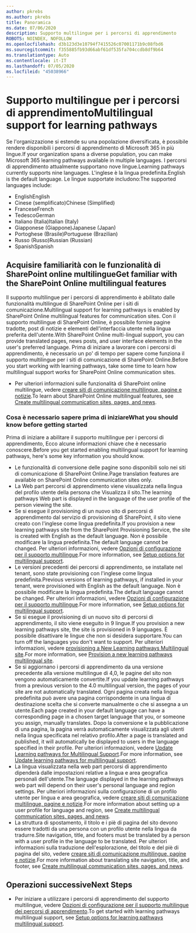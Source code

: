 ```yaml
---
author: pkrebs
ms.author: pkrebs
title: Panoramica
ms.date: 07/06/2020
description: Supporto multilingue per i percorsi di apprendimento
ROBOTS: NOINDEX, NOFOLLOW
ms.openlocfilehash: d3b123d3e10794f7415526c07001171b9c08fbd6
ms.sourcegitcommit: f355885fb93d66abf61df535fa704ccdb8df9b64
ms.translationtype: Auto
ms.contentlocale: it-IT
ms.lasthandoff: 07/05/2020
ms.locfileid: "45038966"
---
```

# <a name="multilingual-support-for-learning-pathways"></a><span data-ttu-id="63555-103">Supporto multilingue per i percorsi di apprendimento</span><span class="sxs-lookup"><span data-stu-id="63555-103">Multilingual support for learning pathways</span></span>

<span data-ttu-id="63555-104">Se l'organizzazione si estende su una popolazione diversificata, è possibile rendere disponibili i percorsi di apprendimento di Microsoft 365 in più lingue.</span><span class="sxs-lookup"><span data-stu-id="63555-104">If your organization spans a diverse population, you can make Microsoft 365 learning pathways available in multiple languages.</span></span> <span data-ttu-id="63555-105">I percorsi di apprendimento attualmente supportano nove lingue.</span><span class="sxs-lookup"><span data-stu-id="63555-105">Learning pathways currently supports nine languages.</span></span> <span data-ttu-id="63555-106">L'inglese è la lingua predefinita.</span><span class="sxs-lookup"><span data-stu-id="63555-106">English is the default language.</span></span> <span data-ttu-id="63555-107">Le lingue supportate includono:</span><span class="sxs-lookup"><span data-stu-id="63555-107">The supported languages include:</span></span>   

- <span data-ttu-id="63555-108">English</span><span class="sxs-lookup"><span data-stu-id="63555-108">English</span></span>    
- <span data-ttu-id="63555-109">Cinese (semplificato)</span><span class="sxs-lookup"><span data-stu-id="63555-109">Chinese (Simplified)</span></span>
- <span data-ttu-id="63555-110">Francese</span><span class="sxs-lookup"><span data-stu-id="63555-110">French</span></span>
- <span data-ttu-id="63555-111">Tedesco</span><span class="sxs-lookup"><span data-stu-id="63555-111">German</span></span>
- <span data-ttu-id="63555-112">Italiano (Italia)</span><span class="sxs-lookup"><span data-stu-id="63555-112">Italian (Italy)</span></span>
- <span data-ttu-id="63555-113">Giapponese (Giappone)</span><span class="sxs-lookup"><span data-stu-id="63555-113">Japanese (Japan)</span></span>
- <span data-ttu-id="63555-114">Portoghese (Brasile)</span><span class="sxs-lookup"><span data-stu-id="63555-114">Portuguese (Brazilian)</span></span>
- <span data-ttu-id="63555-115">Russo (Russo)</span><span class="sxs-lookup"><span data-stu-id="63555-115">Russian (Russian)</span></span>
- <span data-ttu-id="63555-116">Spanish</span><span class="sxs-lookup"><span data-stu-id="63555-116">Spanish</span></span>

## <a name="get-familiar-with-the-sharepoint-online-multilingual-features"></a><span data-ttu-id="63555-117">Acquisire familiarità con le funzionalità di SharePoint online multilingue</span><span class="sxs-lookup"><span data-stu-id="63555-117">Get familiar with the SharePoint Online multilingual features</span></span>
<span data-ttu-id="63555-118">Il supporto multilingue per i percorsi di apprendimento è abilitato dalle funzionalità multilingue di SharePoint Online per i siti di comunicazione.</span><span class="sxs-lookup"><span data-stu-id="63555-118">Multilingual support for learning pathways is enabled by SharePoint Online multilingual features for communication sites.</span></span>
<span data-ttu-id="63555-119">Con il supporto multilingue di SharePoint Online, è possibile fornire pagine tradotte, post di notizie e elementi dell'interfaccia utente nella lingua preferita dell'utente.</span><span class="sxs-lookup"><span data-stu-id="63555-119">With SharePoint Online multi-lingual support, you can provide translated pages, news posts, and user interface elements in the user's preferred language.</span></span> <span data-ttu-id="63555-120">Prima di iniziare a lavorare con i percorsi di apprendimento, è necessario un po' di tempo per sapere come funziona il supporto multilingue per i siti di comunicazione di SharePoint Online.</span><span class="sxs-lookup"><span data-stu-id="63555-120">Before you start working with learning pathways, take some time to learn how multilingual support works for SharePoint Online communication sites.</span></span> 
- <span data-ttu-id="63555-121">Per ulteriori informazioni sulle funzionalità di SharePoint online multilingue, vedere [creare siti di comunicazione multilingue, pagine e notizie](https://support.office.com/article/2bb7d610-5453-41c6-a0e8-6f40b3ed750c).</span><span class="sxs-lookup"><span data-stu-id="63555-121">To learn about SharePoint Online multilingual features, see [Create multilingual communication sites, pages, and news](https://support.office.com/article/2bb7d610-5453-41c6-a0e8-6f40b3ed750c).</span></span> 

### <a name="what-you-should-know-before-getting-started"></a><span data-ttu-id="63555-122">Cosa è necessario sapere prima di iniziare</span><span class="sxs-lookup"><span data-stu-id="63555-122">What you should know before getting started</span></span> 
<span data-ttu-id="63555-123">Prima di iniziare a abilitare il supporto multilingue per i percorsi di apprendimento, Ecco alcune informazioni chiave che è necessario conoscere.</span><span class="sxs-lookup"><span data-stu-id="63555-123">Before you get started enabling multilingual support for learning pathways, here's some key information you should know.</span></span> 

- <span data-ttu-id="63555-124">Le funzionalità di conversione delle pagine sono disponibili solo nei siti di comunicazione di SharePoint Online.</span><span class="sxs-lookup"><span data-stu-id="63555-124">Page translation features are available on SharePoint Online communication sites only.</span></span>
- <span data-ttu-id="63555-125">La Web part percorsi di apprendimento viene visualizzata nella lingua del profilo utente della persona che Visualizza il sito.</span><span class="sxs-lookup"><span data-stu-id="63555-125">The learning pathways Web part is displayed in the language of the user profile of the person viewing the site.</span></span>   
- <span data-ttu-id="63555-126">Se si esegue il provisioning di un nuovo sito di percorsi di apprendimento dal servizio di provisioning di SharePoint, il sito viene creato con l'inglese come lingua predefinita.</span><span class="sxs-lookup"><span data-stu-id="63555-126">If you provision a new learning pathways site from the SharePoint Provisioning Service, the site is created with English as the default language.</span></span> <span data-ttu-id="63555-127">Non è possibile modificare la lingua predefinita.</span><span class="sxs-lookup"><span data-stu-id="63555-127">The default language cannot be changed.</span></span> <span data-ttu-id="63555-128">Per ulteriori informazioni, vedere [Opzioni di configurazione per il supporto multilingue](https://docs.microsoft.com/office365/customlearning/custom_setupoptions_ml).</span><span class="sxs-lookup"><span data-stu-id="63555-128">For more information, see [Setup options for multilingual support](https://docs.microsoft.com/office365/customlearning/custom_setupoptions_ml).</span></span>
- <span data-ttu-id="63555-129">Le versioni precedenti dei percorsi di apprendimento, se installate nel tenant, sono state provisioning con l'inglese come lingua predefinita.</span><span class="sxs-lookup"><span data-stu-id="63555-129">Previous versions of learning pathways, if installed in your tenant, were provisioned with English as the default language.</span></span> <span data-ttu-id="63555-130">Non è possibile modificare la lingua predefinita.</span><span class="sxs-lookup"><span data-stu-id="63555-130">The default language cannot be changed.</span></span> <span data-ttu-id="63555-131">Per ulteriori informazioni, vedere [Opzioni di configurazione per il supporto multilingue](https://docs.microsoft.com/office365/customlearning/custom_setupoptions_ml).</span><span class="sxs-lookup"><span data-stu-id="63555-131">For more information, see [Setup options for multilingual support](https://docs.microsoft.com/office365/customlearning/custom_setupoptions_ml).</span></span>
- <span data-ttu-id="63555-132">Se si esegue il provisioning di un nuovo sito di percorsi di apprendimento, il sito viene eseguito in 9 lingue.</span><span class="sxs-lookup"><span data-stu-id="63555-132">If you provision a new learning pathways site, the site is provisioned in 9 languages.</span></span> <span data-ttu-id="63555-133">È possibile disattivare le lingue che non si desidera supportare.</span><span class="sxs-lookup"><span data-stu-id="63555-133">You can turn off the languages you don't want to support.</span></span> <span data-ttu-id="63555-134">Per ulteriori informazioni, vedere [provisioning a New Learning pathways Multilingual site](https://docs.microsoft.com/office365/customlearning/custom_provision_ml).</span><span class="sxs-lookup"><span data-stu-id="63555-134">For more information, see [Provision a new learning pathways multilingual site](https://docs.microsoft.com/office365/customlearning/custom_provision_ml).</span></span>  
- <span data-ttu-id="63555-135">Se si aggiornano i percorsi di apprendimento da una versione precedente alla versione multilingue di 4,0, le pagine del sito non vengono automaticamente convertite.</span><span class="sxs-lookup"><span data-stu-id="63555-135">If you update learning pathways from a previous version to the 4.0 multilingual version, the pages of your site are not automatically translated.</span></span> <span data-ttu-id="63555-136">Ogni pagina creata nella lingua predefinita può avere una pagina corrispondente in una lingua di destinazione scelta che si converte manualmente o che si assegna a un utente.</span><span class="sxs-lookup"><span data-stu-id="63555-136">Each page created in your default language can have a corresponding page in a chosen target language that you, or someone you assign, manually translates.</span></span> <span data-ttu-id="63555-137">Dopo la conversione e la pubblicazione di una pagina, la pagina verrà automaticamente visualizzata agli utenti nella lingua specificata nel relativo profilo.</span><span class="sxs-lookup"><span data-stu-id="63555-137">After a page is translated and published, it will automatically be displayed to users in the language specified in their profile.</span></span> <span data-ttu-id="63555-138">Per ulteriori informazioni, vedere [Update Learning pathways for Multilingual Support](https://docs.microsoft.com/office365/customlearning/custom_update_ml).</span><span class="sxs-lookup"><span data-stu-id="63555-138">For more information, see [Update learning pathways for multilingual support](https://docs.microsoft.com/office365/customlearning/custom_update_ml).</span></span> 
- <span data-ttu-id="63555-139">La lingua visualizzata nella web part percorsi di apprendimento dipenderà dalle impostazioni relative a lingua e area geografica personali dell'utente.</span><span class="sxs-lookup"><span data-stu-id="63555-139">The language displayed in the learning pathways web part will depend on their user's personal language and region settings.</span></span> <span data-ttu-id="63555-140">Per ulteriori informazioni sulla configurazione di un profilo utente per lingua e area geografica, vedere [creare siti di comunicazione multilingue, pagine e notizie](https://support.office.com/article/2bb7d610-5453-41c6-a0e8-6f40b3ed750c).</span><span class="sxs-lookup"><span data-stu-id="63555-140">For more information about setting up a user profile for language and region, see [Create multilingual communication sites, pages, and news](https://support.office.com/article/2bb7d610-5453-41c6-a0e8-6f40b3ed750c).</span></span> 
- <span data-ttu-id="63555-141">La struttura di spostamento, il titolo e i piè di pagina del sito devono essere tradotti da una persona con un profilo utente nella lingua da tradurre.</span><span class="sxs-lookup"><span data-stu-id="63555-141">Site navigation, title, and footers must be translated by a person with a user profile in the language to be translated.</span></span> <span data-ttu-id="63555-142">Per ulteriori informazioni sulla traduzione dell'esplorazione, del titolo e del piè di pagina del sito, vedere [creare siti di comunicazione multilingue, pagine e notizie](https://support.office.com/article/2bb7d610-5453-41c6-a0e8-6f40b3ed750c).</span><span class="sxs-lookup"><span data-stu-id="63555-142">For more information about translating site navigation, title, and footer, see [Create multilingual communication sites, pages, and news](https://support.office.com/article/2bb7d610-5453-41c6-a0e8-6f40b3ed750c).</span></span>

## <a name="next-steps"></a><span data-ttu-id="63555-143">Operazioni successive</span><span class="sxs-lookup"><span data-stu-id="63555-143">Next Steps</span></span>
- <span data-ttu-id="63555-144">Per iniziare a utilizzare i percorsi di apprendimento del supporto multilingue, vedere [Opzioni di configurazione per il supporto multilingue dei percorsi di apprendimento](https://docs.microsoft.com/office365/customlearning/custom_setupoptions_ml).</span><span class="sxs-lookup"><span data-stu-id="63555-144">To get started with learning pathways multilingual support, see [Setup options for learning pathways multilingual support](https://docs.microsoft.com/office365/customlearning/custom_setupoptions_ml).</span></span>